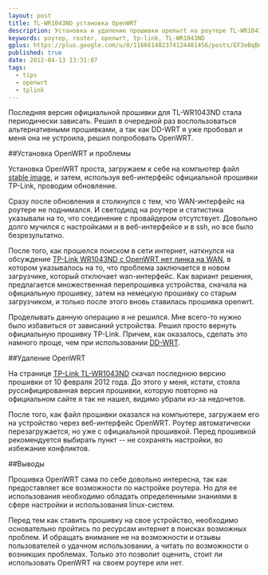 ```yaml
---
layout: post
title: TL-WR1043ND установка OpenWRT
description: Установка и удаление прошивки openwrt на роутере TL-WR1043ND
keywords: роутер, router, openwrt, tp-link, TL-WR1043ND
gplus: https://plus.google.com/u/0/116661482374124481456/posts/EF3eBqBnVFw
published: true
date: 2012-04-13 13:31:07
tags:
  - tips
  - openwrt
  - tplink
---
```


Последняя версия официальной прошивки для TL-WR1043ND стала периодически зависать. Решил в очередной раз воспользоваться альтернативными прошивками, а так как DD-WRT я уже пробовал и меня она не устроила, решил попробовать OpenWRT.

##Установка OpenWRT и проблемы

Установка OpenWRT проста, загружаем к себе на компьютер файл [stable image](http://downloads.openwrt.org/backfire/10.03.1/ar71xx/openwrt-ar71xx-tl-wr1043nd-v1-squashfs-factory.bin), и затем, используя веб-интерфейс официальной прошивки TP-Link, проводим обновление.

Сразу после обновления я столкнулся с тем, что WAN-интерфейс на роутере не поднимался. И светодиод на роутере и статистика указывали на то, что соединение с провайдером отсутствует. Довольно долго мучился с настройками и в веб-интерфейсе и в ssh, но все было безрезультатно.

После того, как прошелся поиском в сети интернет, наткнулся на обсуждение [TP-Link WR1043ND с OpenWRT нет линка на WAN](http://www.linux.org.ru/forum/linux-hardware/7143273 "TP-Link WR1043ND с OpenWRT нет линка на WAN"), в котором указывалось на то, что проблема заключается в новом загрузчике, который отключает wan-интерфейс. Как вариант решения, предлагается множественная перепрошивка устройства, сначала на официальную прошивку, затем на немецкую прошивку со старым загрузчиком, и только после этого вновь ставилась прошивка openwrt. 

Проделывать данную операцию я не решился. Мне всего-то нужно было избавиться от зависаний устройства. Решил просто вернуть официальную прошивку TP-Link. Причем, как оказалось, сделать это намного проще, чем при использовании [DD-WRT](http://www.juev.ru/2011/10/07/wr1043nd/ "TL-WR1043ND откат DD-WRT на стандартную прошивку"). 

##Удаление OpenWRT

На странице [TP-Link TL-WR1043ND](http://www.tp-link.com/en/support/download/?model=TL-WR1043ND "TL-WR1043ND") скачал последнюю версию прошивки от 10 февраля 2012 года. До этого у меня, кстати, стояла руссифицированная версия прошивки, которую повторно на официальном сайте я так не нашел, видимо убрали из-за недочетов.

После того, как файл прошивки оказался на компьютере, загружаем его на устройство через веб-интерфейс OpenWRT. Роутер автоматически перезагружается, но уже с официальной прошивкой. Перед прошивкой рекомендуется выбирать пункт -- не сохранять настройки, во избежание конфликтов.

##Выводы

Прошивка OpenWRT сама по себе довольно интересна, так как предоставляет все возможности по настройке роутера. Но для ее использования необходимо обладать определенными знаниями в сфере настройки и использования linux-систем.

Перед тем как ставить прошивку на свое устройство, необходимо основательно пройтись по ресурсам интернет в поисках возможных проблем. И обращать внимание не на возможности и отзывы пользователей о удачном использовании, а читать по возможности о возникших проблемах. Только это позволит оценить, стоит ли использовать OpenWRT на своем роутере или нет.